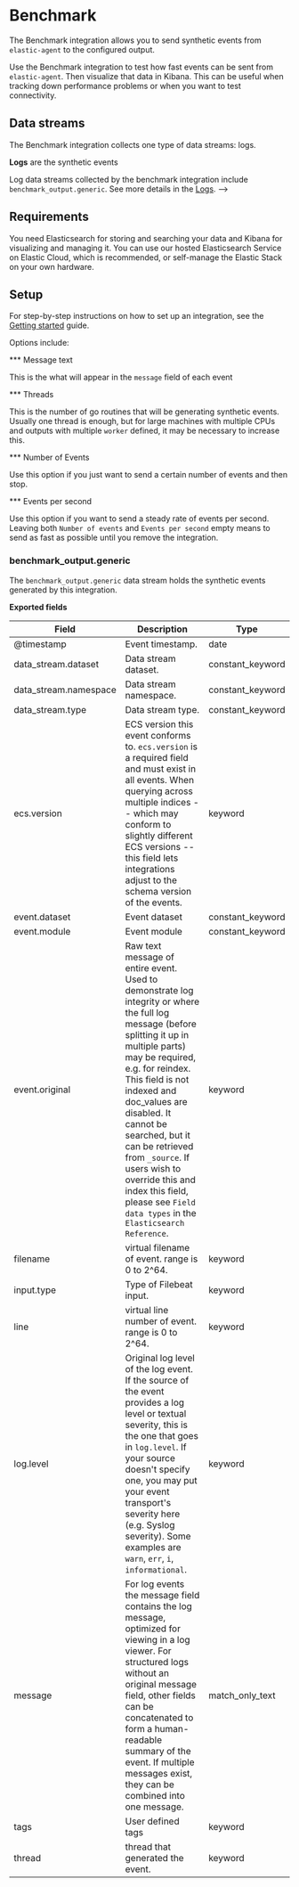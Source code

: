 # Benchmark

The Benchmark integration allows you to send synthetic events from `elastic-agent` to the configured output.

Use the Benchmark integration to test how fast events can be sent from `elastic-agent`. Then visualize that data in Kibana.  This can be useful when tracking down performance problems or when you want to test connectivity.

## Data streams

The Benchmark integration collects one type of data streams: logs.

**Logs** are the synthetic events

Log data streams collected by the benchmark integration include `benchmark_output.generic`. See more details in the [Logs](#logs-reference). -->


## Requirements

You need Elasticsearch for storing and searching your data and Kibana for visualizing and managing it.
You can use our hosted Elasticsearch Service on Elastic Cloud, which is recommended, or self-manage the Elastic Stack on your own hardware.

## Setup

For step-by-step instructions on how to set up an integration, see the
[Getting started](https://www.elastic.co/guide/en/welcome-to-elastic/current/getting-started-observability.html) guide.

Options include:

*** Message text

This is the what will appear in the `message` field of each event

*** Threads

This is the number of go routines that will be generating synthetic events.  Usually one thread is enough, but for large machines with multiple CPUs and outputs with multiple `worker` defined, it may be necessary to increase this.

*** Number of Events

Use this option if you just want to send a certain number of events and then stop.

*** Events per second

Use this option if you want to send a steady rate of events per second.  Leaving both `Number of events` and `Events per second` empty means to send as fast as possible until you remove the integration.


### benchmark_output.generic

The `benchmark_output.generic` data stream holds the synthetic events generated by this integration.

**Exported fields**

| Field | Description | Type |
|---|---|---|
| @timestamp | Event timestamp. | date |
| data_stream.dataset | Data stream dataset. | constant_keyword |
| data_stream.namespace | Data stream namespace. | constant_keyword |
| data_stream.type | Data stream type. | constant_keyword |
| ecs.version | ECS version this event conforms to. `ecs.version` is a required field and must exist in all events. When querying across multiple indices -- which may conform to slightly different ECS versions -- this field lets integrations adjust to the schema version of the events. | keyword |
| event.dataset | Event dataset | constant_keyword |
| event.module | Event module | constant_keyword |
| event.original | Raw text message of entire event. Used to demonstrate log integrity or where the full log message (before splitting it up in multiple parts) may be required, e.g. for reindex. This field is not indexed and doc_values are disabled. It cannot be searched, but it can be retrieved from `_source`. If users wish to override this and index this field, please see `Field data types` in the `Elasticsearch Reference`. | keyword |
| filename | virtual filename of event.  range is 0 to 2^64. | keyword |
| input.type | Type of Filebeat input. | keyword |
| line | virtual line number of event.  range is 0 to 2^64. | keyword |
| log.level | Original log level of the log event. If the source of the event provides a log level or textual severity, this is the one that goes in `log.level`. If your source doesn't specify one, you may put your event transport's severity here (e.g. Syslog severity). Some examples are `warn`, `err`, `i`, `informational`. | keyword |
| message | For log events the message field contains the log message, optimized for viewing in a log viewer. For structured logs without an original message field, other fields can be concatenated to form a human-readable summary of the event. If multiple messages exist, they can be combined into one message. | match_only_text |
| tags | User defined tags | keyword |
| thread | thread that generated the event. | keyword |

